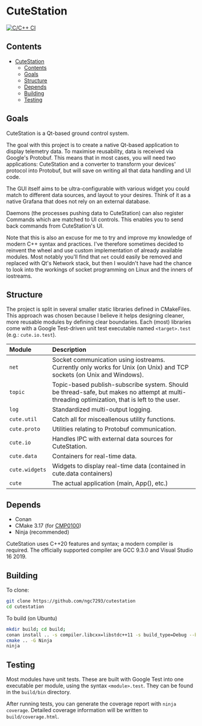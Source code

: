 # CuteStation

[![C/C++ CI](https://github.com/ngc7293/cutestation/actions/workflows/build.yml/badge.svg)](https://github.com/ngc7293/cutestation/actions/workflows/build.yml)

## Contents

- [CuteStation](#cutestation)
  - [Contents](#contents)
  - [Goals](#goals)
  - [Structure](#structure)
  - [Depends](#depends)
  - [Building](#building)
  - [Testing](#testing)

## Goals

CuteStation is a Qt-based ground control system.

The goal with this project is to create a native Qt-based application to display
telemetry data. To maximise reusability, data is received via Google's Protobuf.
This means that in most cases, you will need two applications: CuteStation and a
converter to transform your devices' protocol into Protobuf, but will save on
writing all that data handling and UI code.

The GUI itself aims to be ultra-configurable with various widget you could match
to different data sources, and layout to your desires. Think of it as a native
Grafana that does not rely on an external database.

Daemons (the processes pushing data to CuteStation) can also register Commands
which are matched to UI controls. This enables you to send back commands from
CuteStation's UI.

Note that this is also an excuse for me to try and improve my knowledge of
modern C++ syntax and practices. I've therefore sometimes decided to reinvent
the wheel and use custom implementation of already available modules. Most
notably you'll find that `net` could easily be removed and replaced with Qt's
Network stack, but then I wouldn't have had the chance to look into the workings
of socket programming on Linux and the inners of iostreams.

## Structure

The project is split in several smaller static libraries defined in CMakeFiles.
This approach was chosen because I believe it helps designing cleaner, more
reusable modules by defining clear boundaries. Each (most) libraries come with
a Google Test-driven unit test executable named `<target>.test` (e.g.:
`cute.io.test`).

| Module        | Description
|:--------------|:--------------------------------------------------------------
| `net`         | Socket communication using iostreams. Currently only works for Unix (on Unix) and TCP sockets (on Unix and Windows).
| `topic`       | Topic-based publish-subscribe system. Should be thread-safe, but makes no attempt at multi-threading optimization, that is left to the user.
| `log`         | Standardized multi-output logging.
| `cute.util`   | Catch all for misceallenous utility functions.
| `cute.proto`  | Utilities relating to Protobuf communication.
| `cute.io`     | Handles IPC with external data sources for CuteStation.
| `cute.data`   | Containers for real-time data.
| `cute.widgets`| Widgets to display real-time data (contained in cute.data containers)
| `cute`        | The actual application (main, App(), etc.)

## Depends

- Conan
- CMake 3.17 (for [CMP0100](https://cmake.org/cmake/help/v3.17/policy/CMP0100.html))
- Ninja (recommended)

CuteStation uses C++20 features and syntax; a modern compiler is required. The
officially supported compiler are GCC 9.3.0 and Visual Studio 16 2019.

## Building

To clone:

```bash
git clone https://github.com/ngc7293/cutestation
cd cutestation
```

To build (on Ubuntu)

```bash
mkdir build; cd build;
conan install .. -s compiler.libcxx=libstdc++11 -s build_type=Debug --build=missing
cmake .. -G Ninja
ninja
```

## Testing

Most modules have unit tests. These are built with Google Test into one
executable per module, using the syntax `<module>.test`. They can be found in
the `build/bin` directory.

After running tests, you can generate the coverage report with `ninja coverage`.
Detailed coverage information will be written to `build/coverage.html`.
